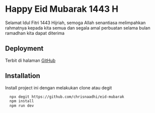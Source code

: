 # Happy Eid Mubarak 1443 H

Selamat Idul Fitri 1443 Hijriah, semoga Allah senantiasa melimpahkan rahmatnya kepada kita semua dan segala amal perbuatan selama bulan ramadhan kita dapat diterima

## Deployment

Terbit di halaman [GitHub]('')

## Installation

Install project ini dengan melakukan clone atau degit

```bash
  npx degit https://github.com/chrisnaadhi/eid-mubarak
  npm install
  npm run dev
```
